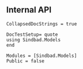 ## Internal API
```@meta
CollapsedDocStrings = true

DocTestSetup= quote
using Sindbad.Models
end
```

```@autodocs
Modules = [Sindbad.Models]
Public = false
```
